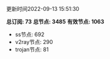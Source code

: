 更新时间2022-09-13 15:51:30

**总订阅: 73**
**总节点: 3485**
**有效节点: 1063**
- ss节点: 692
- v2ray节点: 290
- trojan节点: 81

